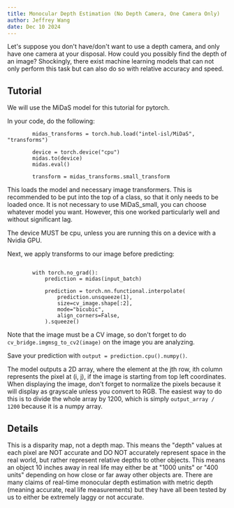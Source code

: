 ```yaml
---
title: Monocular Depth Estimation (No Depth Camera, One Camera Only)
author: Jeffrey Wang
date: Dec 10 2024
---
```


Let's suppose you don't have/don't want to use a depth camera, and only have one camera at your disposal. How could you possibly find the depth of an image? Shockingly, there exist machine learning models that can not only perform this task but can also do so with relative accuracy and speed. 

## Tutorial

We will use the MiDaS model for this tutorial for pytorch. 

In your code, do the following:
```     midas = torch.hub.load("intel-isl/MiDaS", "MiDaS_small")
        midas_transforms = torch.hub.load("intel-isl/MiDaS", "transforms")

        device = torch.device("cpu")
        midas.to(device)
        midas.eval()

        transform = midas_transforms.small_transform
```
This loads the model and necessary image transformers. This is recommended to be put into the top of a class, so that it only needs to be loaded once. 
It is not necessary to use MiDaS_small, you can choose whatever model you want. However, this one worked particularly well and without significant lag.

The device MUST be cpu, unless you are running this on a device with a Nvidia GPU.

Next, we apply transforms to our image before predicting:
```     input_batch = transform(cv_image).to(self.device)

        with torch.no_grad():
            prediction = midas(input_batch)

            prediction = torch.nn.functional.interpolate(
                prediction.unsqueeze(1),
                size=cv_image.shape[:2],
                mode="bicubic",
                align_corners=False,
            ).squeeze()
```

Note that the image must be a CV image, so don't forget to do ```cv_bridge.imgmsg_to_cv2(image)``` on the image you are analyzing.

Save your prediction with ```output = prediction.cpu().numpy()```.

The model outputs a 2D array, where the element at the jth row, ith column represents the pixel at (i, j), if the image is starting from top left coordinates. When displaying the image, don't forget to normalize the pixels because it will display as grayscale unless you convert to RGB. The easiest way to do this is to divide the whole array by 1200, which is simply ```output_array / 1200``` because it is a numpy array.

## Details
This is a disparity map, not a depth map. This means the "depth" values at each pixel are NOT accurate and DO NOT accurately represent space in the real world, but rather represent relative depths to other objects. This means an object 10 inches away in real life may either be at "1000 units" or "400 units" depending on how close or far away other objects are. There are many claims of real-time monocular depth estimation with metric depth (meaning accurate, real life measurements) but they have all been tested by us to either be extremely laggy or not accurate. 